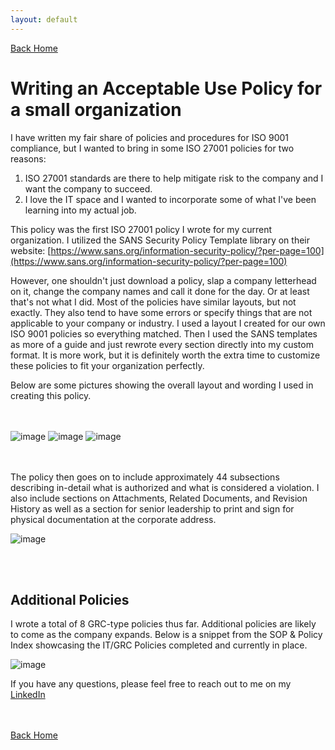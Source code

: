 ```yaml
---
layout: default
---
```


[Back Home](./index.md)

# Writing an Acceptable Use Policy for a small organization

I have written my fair share of policies and procedures for ISO 9001 compliance, but I wanted to bring in some ISO 27001 policies for two reasons:  
1. ISO 27001 standards are there to help mitigate risk to the company and I want the company to succeed.
2. I love the IT space and I wanted to incorporate some of what I've been learning into my actual job.

This policy was the first ISO 27001 policy I wrote for my current organization. I utilized the SANS Security Policy Template library on their website: [https://www.sans.org/information-security-policy/?per-page=100](https://www.sans.org/information-security-policy/?per-page=100)  

However, one shouldn't just download a policy, slap a company letterhead on it, change the company names and call it done for the day. Or at least that's not what I did. Most of the policies have similar layouts, but not exactly. They also tend to have some errors or specify things that are not applicable to your company or industry. I used a layout I created for our own ISO 9001 policies so everything matched. Then I used the SANS templates as more of a guide and just rewrote every section directly into my custom format. It is more work, but it is definitely worth the extra time to customize these policies to fit your organization perfectly.

Below are some pictures showing the overall layout and wording I used in creating this policy.

</BR></BR>
![image](https://github.com/user-attachments/assets/265c15c2-821c-4f97-b29a-4e211789fd37)
![image](https://github.com/user-attachments/assets/c10b9dea-5d0e-4a3c-aef1-b55844fcf45e)
![image](https://github.com/user-attachments/assets/2d333451-4049-4bb4-a81b-12e3763de2a7)

</BR></BR>
The policy then goes on to include approximately 44 subsections describing in-detail what is authorized and what is considered a violation. I also include sections on Attachments, Related Documents, and Revision History as well as a section for senior leadership to print and sign for physical documentation at the corporate address.

![image](https://github.com/user-attachments/assets/99ef1536-e940-451c-958e-5dce8cd44d8f)

</BR></BR>
## Additional Policies  
I wrote a total of 8 GRC-type policies thus far. Additional policies are likely to come as the company expands. Below is a snippet from the SOP & Policy Index showcasing the IT/GRC Policies completed and currently in place.

![image](https://github.com/user-attachments/assets/500d0b98-90e3-43c5-8009-b8b4ae67014b)

If you have any questions, please feel free to reach out to me on my [LinkedIn](https://www.linkedin.com/in/justin-roederer-248b5630a/)

</BR></BR>
[Back Home](./index.md)
